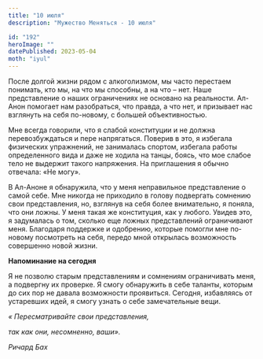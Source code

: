 ```yaml
---
title: "10 июля"
description: "Мужество Меняться - 10 июля"

id: "192"
heroImage: ""
datePublished: 2023-05-04
moth: "iyul"
---
```


После долгой жизни рядом с алкоголизмом, мы часто перестаем понимать, кто мы,
на что мы способны, а на что – нет. Наше представление о наших ограничениях не
основано на реальности. Ал-Анон помогает нам разобраться, что правда, а что
нет, и призывает нас взглянуть на себя по-новому, с большей объективностью.

Мне всегда говорили, что я слабой конституции и не должна перевозбуждаться и
пере напрягаться. Поверив в это, я избегала физических упражнений, не
занималась спортом, избегала работы определенного вида и даже не ходила на
танцы, боясь, что мое слабое тело не выдержит такого напряжения. На
приглашения я обычно отвечала: «Не могу».

В Ал-Аноне я обнаружила, что у меня неправильное представление о самой себе.
Мне никогда не приходило в голову подвергать сомнению свои представления, но,
взглянув на себя более внимательно, я поняла, что они ложны. У меня такая же
конституция, как у любого. Увидев это, я задумалась о том, сколько еще ложных
представлений ограничивают меня. Благодаря поддержке и одобрению, которые
помогли мне по-новому посмотреть на себя, передо мной открылась возможность
совершенно новой жизни.

**Напоминание на сегодня**

Я не позволю старым представлениям и сомнениям ограничивать меня, а подвергну
их проверке. Я смогу обнаружить в себе таланты, которым до сих пор не давала
возможности проявиться. Сегодня, избавляясь от устаревших идей, я смогу узнать
о себе замечательные вещи.

_« Пересматривайте свои представления,_

_так как они, несомненно, ваши»._

_Ричард Бах_
